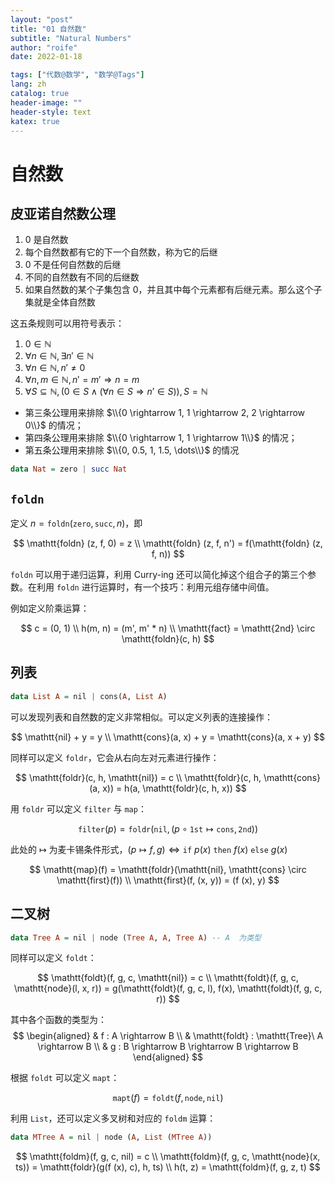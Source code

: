 ```yaml
---
layout: "post"
title: "01 自然数"
subtitle: "Natural Numbers"
author: "roife"
date: 2022-01-18

tags: ["代数@数学", "数学@Tags"]
lang: zh
catalog: true
header-image: ""
header-style: text
katex: true
---
```


# 自然数

## 皮亚诺自然数公理

1. 0 是自然数
2. 每个自然数都有它的下一个自然数，称为它的后继
3. 0 不是任何自然数的后继
4. 不同的自然数有不同的后继数
5. 如果自然数的某个子集包含 0，并且其中每个元素都有后继元素。那么这个子集就是全体自然数

这五条规则可以用符号表示：
1. $0 \in \mathbb{N}$
2. $\forall n \in \mathbb{N}, \exists n' \in \mathbb{N}$
3. $\forall n \in \mathbb{N}, n' \ne 0$
4. $\forall n, m \in \mathbb{N}, n' = m' \Rightarrow n = m$
5. $\forall S \subseteq \mathbb{N}, (0 \in S \wedge (\forall n \in S \Rightarrow n' \in S)), S = \mathbb{N}$

- 第三条公理用来排除 $\\{0 \rightarrow 1, 1 \rightarrow 2, 2 \rightarrow 0\\}$ 的情况；
- 第四条公理用来排除 $\\{0 \rightarrow 1, 1 \rightarrow 1\\}$ 的情况；
- 第五条公理用来排除 $\\{0, 0.5, 1, 1.5, \dots\\}$ 的情况

```haskell
data Nat = zero | succ Nat
```

## `foldn`

定义 $n = \mathtt{foldn} (\mathtt{zero}, \mathtt{succ}, n)$，即

$$
\mathtt{foldn} (z, f, 0) = z \\
\mathtt{foldn} (z, f, n') = f(\mathtt{foldn} (z, f, n))
$$

`foldn` 可以用于递归运算，利用 Curry-ing 还可以简化掉这个组合子的第三个参数。在利用 `foldn` 进行运算时，有一个技巧：利用元组存储中间值。

例如定义阶乘运算：

$$
c = (0, 1) \\
h(m, n) = (m', m' * n) \\
\mathtt{fact} = \mathtt{2nd} \circ \mathtt{foldn}(c, h)
$$

## 列表

```haskell
data List A = nil | cons(A, List A)
```

可以发现列表和自然数的定义非常相似。可以定义列表的连接操作：

$$
\mathtt{nil} + y = y \\
\mathtt{cons}(a, x) + y = \mathtt{cons}(a, x + y)
$$

同样可以定义 `foldr`，它会从右向左对元素进行操作：

$$
\mathtt{foldr}(c, h, \mathtt{nil}) = c \\
\mathtt{foldr}(c, h, \mathtt{cons}(a, x)) = h(a, \mathtt{foldr}(c, h, x))
$$

用 `foldr` 可以定义 `filter` 与 `map`：

$$
\mathtt{filter}(p) = \mathtt{foldr}(\mathtt{nil}, (p \circ \mathtt{1st} \mapsto \mathtt{cons}, \mathtt{2nd}))
$$

此处的 $\mapsto$ 为麦卡锡条件形式，$(p \mapsto f, g) \Leftrightarrow \mathtt{if}\ p(x)\ \mathtt{then}\ f(x)\ \mathtt{else}\ g(x)$

$$
\mathtt{map}(f) = \mathtt{foldr}(\mathtt{nil}, \mathtt{cons} \circ \mathtt{first}(f)) \\
\mathtt{first}(f, (x, y)) = (f (x), y)
$$

## 二叉树

```haskell
data Tree A = nil | node (Tree A, A, Tree A) -- A  为类型
```

同样可以定义 `foldt`：

$$
\mathtt{foldt}(f, g, c, \mathtt{nil}) = c \\
\mathtt{foldt}(f, g, c, \mathtt{node}(l, x, r)) = g(\mathtt{foldt}(f, g, c, l), f(x), \mathtt{foldt}(f, g, c, r))
$$

其中各个函数的类型为：
$$
\begin{aligned}
& f : A \rightarrow B \\
& \mathtt{foldt} : \mathtt{Tree}\ A \rightarrow B \\
& g : B \rightarrow B \rightarrow B \rightarrow B
\end{aligned}
$$

根据 `foldt` 可以定义 `mapt`：

$$
\mathtt{mapt}(f) = \mathtt{foldt}(f, \mathtt{node}, \mathtt{nil})
$$

利用 `List`，还可以定义多叉树和对应的 `foldm` 运算：

```haskell
data MTree A = nil | node (A, List (MTree A))
```

$$
\mathtt{foldm}(f, g, c, nil) = c \\
\mathtt{foldm}(f, g, c, \mathtt{node}(x, ts)) = \mathtt{foldr}(g(f (x), c), h, ts) \\
h(t, z) = \mathtt{foldm}(f, g, z, t)
$$
